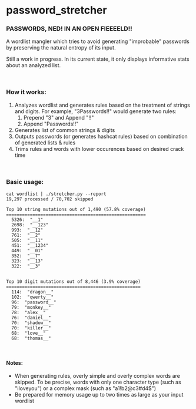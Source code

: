 # password_stretcher
### PASSWORDS, NED!  IN AN OPEN FIEEEELD!!

A wordlist mangler which tries to avoid generating "improbable" passwords by preserving the natural entropy of its input.

Still a work in progress.  In its current state, it only displays informative stats about an analyzed list.

<br>

### How it works:

<ol>
	<li>
		Analyzes wordlist and generates rules based on the treatment of strings and digits.
		For example, "3Passwords!!" would generate two rules:
		<ol>
			<li>Prepend "3" and Append "!!"</li>
			<li>Append "Passwords!!"</li>
		</ol>
	</li>
	<li>Generates list of common strings &amp; digits</li>
	<li>Outputs passwords (or generates hashcat rules) based on combination of generated lists &amp; rules</li>
	<li>Trims rules and words with lower occurences based on desired crack time</li>
</ol>


<br>

### Basic usage:
~~~~
cat wordlist | ./stretcher.py --report
19,297 processed / 70,702 skipped          

Top 10 string mutations out of 1,490 (57.8% coverage)
=====================================================
  5326:  "__1"
  2698:  "__123"
  993:  "__12"
  761:  "__2"
  505:  "__11"
  451:  "__1234"
  449:  "__01"
  352:  "__7"
  323:  "__13"
  322:  "__3"


Top 10 digit mutations out of 8,446 (3.9% coverage)
===================================================
  114:  "dragon__"
  102:  "qwerty__"
  96:  "password__"
  79:  "monkey__"
  78:  "alex__"
  76:  "daniel__"
  70:  "shadow__"
  70:  "killer__"
  68:  "love__"
  68:  "thomas__"
~~~~

<br>

#### Notes:
<ul>
	<li>When generating rules, overly simple and overly complex words are skipped.  To be precise, words with only one character type (such as "iloveyou") or a complex mask (such as "a1!b2@c3#d4$")</li>
	<li>Be prepared for memory usage up to two times as large as your input wordlist</li>
</ul>